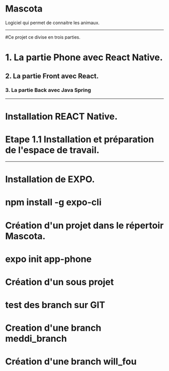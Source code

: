 # Mascota
Logiciel qui permet de connaitre les animaux.
***
#Ce projet ce divise en trois parties.

# 1. La partie Phone avec React Native.

## 2. La partie Front avec React.

### 3. La partie Back avec Java Spring

***
# Installation REACT Native.
# Etape 1.1 Installation et préparation de l'espace de travail.
***

# Installation de EXPO.
# npm install -g expo-cli

# Création d'un projet dans le répertoir Mascota.
# expo init app-phone

# Création d'un sous projet 
# test des branch sur GIT

# Creation d'une branch meddi_branch
# Création d'une branch will_fou



